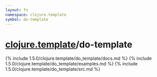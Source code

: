 ```yaml
---
layout: fn
namespace: clojure.template
symbol: do-template
---
```


# [clojure.template](../)/do-template

{% include 1.5.0/clojure.template/do_template/docs.md %}
{% include 1.5.0/clojure.template/do_template/examples.md %}
{% include 1.5.0/clojure.template/do_template/src.md %}

